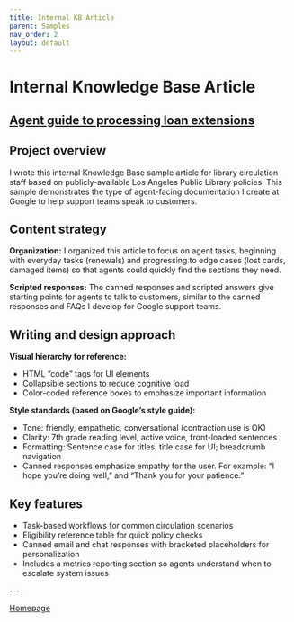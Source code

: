 ```yaml
---
title: Internal KB Article
parent: Samples
nav_order: 2
layout: default
---
```


# Internal Knowledge Base Article
<h2><a href="https://nellcgram.github.io/html/Agent guide to processing loan extensions [Gram Sample].html" target="_blank"  rel="noopener noreferrer">Agent guide to processing loan extensions</a></h2>

<h2>Project overview</h2>
<p>I wrote this internal Knowledge Base sample article for library circulation staff based on publicly-available Los Angeles Public Library policies. This sample demonstrates the type of agent-facing documentation I create at Google to help support teams speak to customers.</p>

<h2>Content strategy</h2>
<p><strong>Organization:</strong> I organized this article to focus on agent tasks, beginning with everyday tasks (renewals) and progressing to edge cases (lost cards, damaged items) so that agents could quickly find the sections they need.</p>
<p><strong>Scripted responses:</strong> The canned responses and scripted answers give starting points for agents to talk to customers, similar to the canned responses and FAQs I develop for Google support teams.</p>

<h2>Writing and design approach</h2>
<p><strong>Visual hierarchy for reference:</strong></p>
<ul>
<li>HTML “code” tags for UI elements</li>
<li>Collapsible sections to reduce cognitive load</li>
<li>Color-coded reference boxes to emphasize important information</li>
</ul>

<p><strong>Style standards (based on Google’s style guide):</strong></p>
 <ul>
<li>Tone: friendly, empathetic, conversational (contraction use is OK)</li>
<li>Clarity: 7th grade reading level, active voice, front-loaded sentences</li>
<li>Formatting: Sentence case for titles, title case for UI; breadcrumb navigation</li>
<li>Canned responses emphasize empathy for the user. For example: “I hope you’re doing well,” and “Thank you for your patience.”</li>
</ul>

<h2>Key features</h2>
<ul> 
<li>Task-based workflows for common circulation scenarios</li>
  <li>Eligibility reference table for quick policy checks</li> 
<li>Canned email and chat responses with bracketed placeholders for personalization</li>
<li>Includes a metrics reporting section so agents understand when to escalate system issues</li>
</ul>
---

<a href="https://nellcgram.github.io" target="_blank" rel="noopener noreferrer">Homepage</a>
